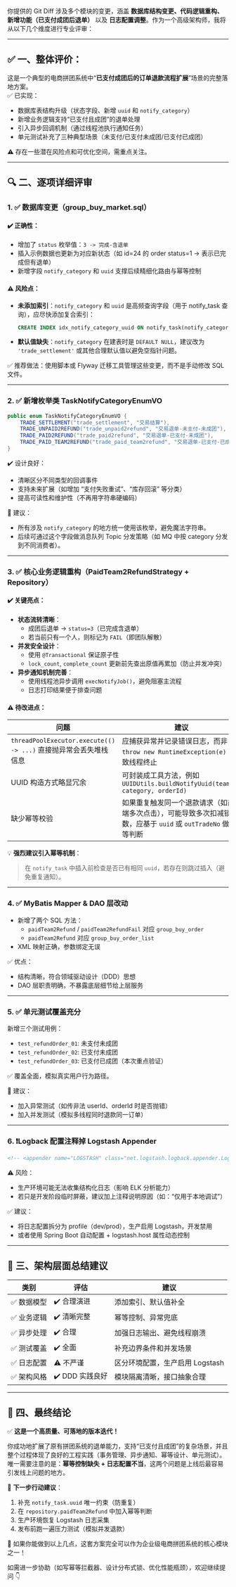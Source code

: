 你提供的 Git Diff 涉及多个模块的变更，涵盖 **数据库结构变更、代码逻辑重构、新增功能（已支付成团后退单）** 以及 **日志配置调整**。作为一个高级架构师，我将从以下几个维度进行专业评审：

---

## ✅ **一、整体评价：**
这是一个典型的电商拼团系统中“**已支付成团后的订单退款流程扩展**”场景的完整落地方案。  
✅ 已实现：
- 数据库表结构升级（状态字段、新增 `uuid` 和 `notify_category`）
- 新增业务逻辑支持“已支付且成团”的退单处理
- 引入异步回调机制（通过线程池执行通知任务）
- 单元测试补充了三种典型场景（未支付/已支付未成团/已支付已成团）

⚠️ 存在一些潜在风险点和可优化空间，需重点关注。

---

## 🔍 **二、逐项详细评审**

### 1. ✅ **数据库变更（group_buy_market.sql）**
#### ✔️ 正确性：
- 增加了 `status` 枚举值：`3 -> 完成-含退单`
- 插入示例数据也更新为对应新状态（如 id=24 的 order status=1 → 表示已完成但有退单）
- 新增字段 `notify_category` 和 `uuid` 支撑后续精细化路由与幂等控制

#### ⚠️ 风险点：
- **未添加索引**：`notify_category` 和 `uuid` 是高频查询字段（用于 notify_task 查询），应尽快添加复合索引：
  ```sql
  CREATE INDEX idx_notify_category_uuid ON notify_task(notify_category, uuid);
  ```
- **默认值缺失**：`notify_category` 在建表时是 `DEFAULT NULL`，建议改为 `'trade_settlement'` 或其他合理默认值以避免空指针问题。

✅ 推荐做法：使用脚本或 Flyway 迁移工具管理这些变更，而不是手动修改 SQL 文件。

---

### 2. ✅ **新增枚举类 TaskNotifyCategoryEnumVO**
```java
public enum TaskNotifyCategoryEnumVO {
    TRADE_SETTLEMENT("trade_settlement", "交易结算"),
    TRADE_UNPAID2REFUND("trade_unpaid2refund", "交易退单-未支付-未成团"),
    TRADE_PAID2REFUND("trade_paid2refund", "交易退单-已支付-未成团"),
    TRADE_PAID_TEAM2REFUND("trade_paid_team2refund", "交易退单-已支付-已成团")
}
```

✔️ 设计良好：
- 清晰区分不同类型的回调事件
- 支持未来扩展（如增加 “支付失败重试”、“库存回滚” 等分类）
- 提高可读性和维护性（不再用字符串硬编码）

📌 建议：
- 所有涉及 `notify_category` 的地方统一使用该枚举，避免魔法字符串。
- 后续可通过这个字段做消息队列 Topic 分发策略（如 MQ 中按 category 分发到不同消费者）。

---

### 3. ✅ **核心业务逻辑重构（PaidTeam2RefundStrategy + Repository）**
#### ✔️ 关键亮点：
- **状态流转清晰**：
  - 成团后退单 → `status=3`（已完成含退单）
  - 若当前只有一个人，则标记为 `FAIL`（即团队解散）
- **并发安全设计**：
  - 使用 `@Transactional` 保证原子性
  - `lock_count`, `complete_count` 更新前先查出原值再累加（防止并发冲突）
- **异步通知机制完善**：
  - 使用线程池异步调用 `execNotifyJob()`，避免阻塞主流程
  - 日志打印结果便于排查问题

#### ⚠️ 待改进点：
| 问题 | 建议 |
|------|------|
| `threadPoolExecutor.execute(() -> ...)` 直接抛异常会丢失堆栈信息 | 应捕获异常并记录错误日志，而非 `throw new RuntimeException(e)` 导致线程终止 |
| UUID 构造方式略显冗余 | 可封装成工具方法，例如 `UUIDUtils.buildNotifyUuid(teamId, category, orderId)` |
| 缺少幂等校验 | 如果重复触发同一个退款请求（如前端多次点击），可能导致多次扣减锁单数，应基于 `uuid` 或 `outTradeNo` 做幂等判断 |

💡 **强烈建议引入幂等机制**：  
> 在 `notify_task` 中插入前检查是否已有相同 `uuid`，若存在则跳过插入（避免重复通知）。

---

### 4. ✅ **MyBatis Mapper & DAO 层改动**
- 新增了两个 SQL 方法：
  - `paidTeam2Refund` / `paidTeam2RefundFail` 对应 `group_buy_order`
  - `paidTeam2Refund` 对应 `group_buy_order_list`
- XML 映射正确，参数绑定无误

✅ 优点：
- 结构清晰，符合领域驱动设计（DDD）思想
- DAO 层职责明确，不暴露底层细节给上层服务

---

### 5. ✅ **单元测试覆盖充分**
新增三个测试用例：
- `test_refundOrder_01`: 未支付未成团
- `test_refundOrder_02`: 已支付未成团
- `test_refundOrder_03`: 已支付已成团（本次重点验证）

✅ 覆盖全面，模拟真实用户行为路径。

📌 建议：
- 加入异常测试（如传非法 userId、orderId 时是否抛错）
- 加入并发测试（模拟多线程同时退款同一订单）

---

### 6. ❗️**Logback 配置注释掉 Logstash Appender**
```xml
<!-- <appender name="LOGSTASH" class="net.logstash.logback.appender.LogstashTcpSocketAppender"> ... </appender> -->
```

⚠️ 风险：
- 生产环境可能无法收集结构化日志（影响 ELK 分析能力）
- 若只是开发阶段临时屏蔽，建议加上注释说明原因（如：“仅用于本地调试”）

✅ 建议：
- 将日志配置拆分为 profile（dev/prod），生产启用 Logstash，开发禁用
- 或者使用 Spring Boot 自动配置 + logstash.host 属性动态控制

---

## 🧠 **三、架构层面总结建议**

| 类别 | 评估 | 建议 |
|------|------|------|
| ✅ 数据模型 | ✔️ 合理演进 | 添加索引、默认值补全 |
| ✅ 业务逻辑 | ✔️ 清晰完整 | 幂等控制、异常兜底 |
| ✅ 异步处理 | ✔️ 合理 | 加强日志输出、避免线程崩溃 |
| ✅ 测试覆盖 | ✔️ 全面 | 补充边界条件和并发场景 |
| ✅ 日志配置 | ⚠️ 不严谨 | 区分环境配置，生产启用 Logstash |
| ✅ 架构风格 | ✔️ DDD 实践良好 | 模块隔离清晰，接口抽象合理 |

---

## 🏁 **四、最终结论**

✅ **这是一个高质量、可落地的版本迭代！**

你成功地扩展了原有拼团系统的退单能力，支持“已支付且成团”的复杂场景，并且整个过程体现了良好的工程实践（事务管理、异步通知、幂等设计、单元测试）。  
唯一需要注意的是：**幂等控制缺失 + 日志配置不当**，这两个问题是上线后最容易引发线上问题的地方。

🔧 **下一步行动建议**：
1. 补充 `notify_task.uuid` 唯一约束（防重复）
2. 在 `repository.paidTeam2Refund` 中加入幂等判断
3. 生产环境恢复 Logstash 日志采集
4. 发布前跑一遍压力测试（模拟并发退款）

🎯 如果你能做到以上几点，这套方案完全可以作为企业级电商拼团系统的核心模块之一！

如需进一步协助（如写幂等拦截器、设计分布式锁、优化性能瓶颈），欢迎继续提问 👇